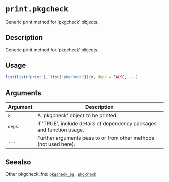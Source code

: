 # `print.pkgcheck`

Generic print method for 'pkgcheck' objects.


## Description

Generic print method for 'pkgcheck' objects.


## Usage

```r
list(list("print"), list("pkgcheck"))(x, deps = FALSE, ...)
```


## Arguments

Argument      |Description
------------- |----------------
`x`     |     A 'pkgcheck' object to be printed.
`deps`     |     If 'TRUE', include details of dependency packages and function usage.
`...`     |     Further arguments pass to or from other methods (not used here).


## Seealso

Other pkgcheck_fns:
 [`pkgcheck_bg`](#pkgcheckbg) ,
 [`pkgcheck`](#pkgcheck)


